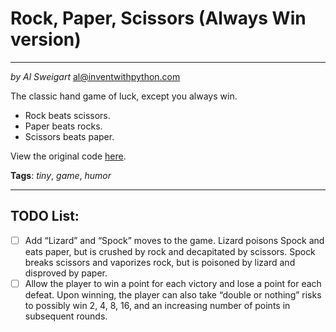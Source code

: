 # Rock, Paper, Scissors (Always Win version)
___
_by Al Sweigart_ [al@inventwithpython.com](mailto:al@inventwithpython.com)

The classic hand game of luck, except you always win.

- Rock beats scissors.
- Paper beats rocks.
- Scissors beats paper.

View the original code [here](https://nostarch.com/big-book-small-python-projects).

**Tags**: _tiny_, _game_, _humor_

___

## TODO List:

* [ ] Add “Lizard” and “Spock” moves to the game. Lizard poisons Spock and eats paper, but is crushed by rock and decapitated by scissors. Spock breaks scissors and vaporizes rock, but is poisoned by lizard and disproved by paper.
* [ ] Allow the player to win a point for each victory and lose a point for each defeat. Upon winning, the player can also take “double or nothing” risks to possibly win 2, 4, 8, 16, and an increasing number of points in subsequent rounds.
